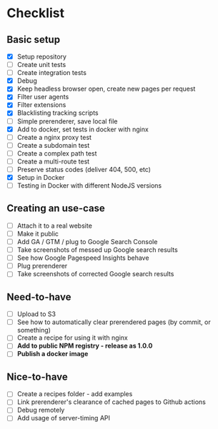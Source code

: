 # Checklist

## Basic setup

- [x] Setup repository
- [ ] Create unit tests
- [ ] Create integration tests
- [x] Debug
- [x] Keep headless browser open, create new pages per request
- [x] Filter user agents
- [x] Filter extensions
- [x] Blacklisting tracking scripts
- [ ] Simple prerenderer, save local file
- [x] Add to docker, set tests in docker with nginx
- [ ] Create a nginx proxy test
- [ ] Create a subdomain test
- [ ] Create a complex path test
- [ ] Create a multi-route test
- [ ] Preserve status codes (deliver 404, 500, etc)
- [x] Setup in Docker
- [ ] Testing in Docker with different NodeJS versions

## Creating an use-case

- [ ] Attach it to a real website
- [ ] Make it public
- [ ] Add GA / GTM / plug to Google Search Console
- [ ] Take screenshots of messed up Google search results
- [ ] See how Google Pagespeed Insights behave
- [ ] Plug prerenderer
- [ ] Take screenshots of corrected Google search results

## Need-to-have

- [ ] Upload to S3
- [ ] See how to automatically clear prerendered pages (by commit, or something)
- [ ] Create a recipe for using it with nginx
- [ ] **Add to public NPM registry - release as 1.0.0**
- [ ] **Publish a docker image**

## Nice-to-have

- [ ] Create a recipes folder - add examples
- [ ] Link prerenderer's clearance of cached pages to Github actions
- [ ] Debug remotely
- [ ] Add usage of server-timing API
